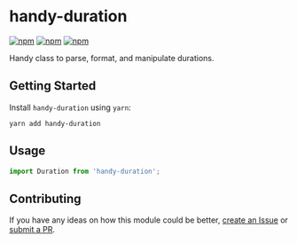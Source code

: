 # handy-duration

[![npm](https://img.shields.io/npm/v/handy-duration.svg)](https://www.npmjs.com/package/handy-duration)
[![npm](https://img.shields.io/npm/dt/handy-duration.svg)](https://www.npmjs.com/package/handy-duration)
[![npm](https://img.shields.io/npm/l/handy-duration.svg)](https://github.com/negativetwelve/handy/blob/master/LICENSE)

Handy class to parse, format, and manipulate durations.

## Getting Started

Install `handy-duration` using `yarn`:

```shell
yarn add handy-duration
```

## Usage

```javascript
import Duration from 'handy-duration';
```

## Contributing

If you have any ideas on how this module could be better, [create an Issue](https://github.com/negativetwelve/handy/issues) or [submit a PR](https://github.com/negativetwelve/handy/pulls).
